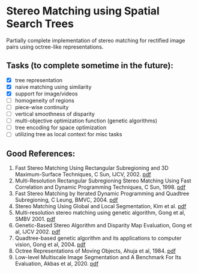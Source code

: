 # Stereo Matching using Spatial Search Trees

Partially complete implementation of stereo matching for rectified image pairs using octree-like representations.

## Tasks (to complete sometime in the future):
- [x] tree representation
- [x] naive matching using similarity 
- [x] support for image/videos
- [ ] homogeneity of regions
- [ ] piece-wise continuity
- [ ] vertical smoothness of disparity
- [ ] multi-objective optimization function (genetic algorithms)
- [ ] tree encoding for space optimization
- [ ] utilizing tree as local context for misc tasks

## Good References:
1. Fast Stereo Matching Using Rectangular Subregioning and 3D Maximum-Surface Techniques, C Sun, IJCV, 2002. [pdf](https://link.springer.com/article/10.1023/A:1014585622703)
2. Multi-Resolution Rectangular Subregioning Stereo Matching Using Fast Correlation and Dynamic Programming Techniques, C Sun, 1998. [pdf](https://citeseerx.ist.psu.edu/viewdoc/download?doi=10.1.1.31.8269&rep=rep1&type=pdf)
3. Fast Stereo Matching by Iterated Dynamic Programming and Quadtree Subregioning, C Leung, BMVC, 2004. [pdf](https://espace.library.uq.edu.au/data/UQ_9138/IDP_QSR_BMVC04.pdf?Expires=1598953420&Key-Pair-Id=APKAJKNBJ4MJBJNC6NLQ&Signature=JeGAbJ6e7mfWcOfFnabRCLV5luoYFepklIJjWD~o0ouKYlmr8mYInizL7l0sZEEMqC9uzRCT8XbMLROi4N3riHM7QMjaBLMTVepxLT~aSveDTusfn4CuekponYHOmWIZcFZFW0nOaV08edQQy9tGnmfjB~gJPIyraUGUKwDAPK-2eRD7nFSnPtPJ5P3QoVMVUWb6gSKYjeH96oXxkUPopTAjCS~RMX9PtR3omFILFwg2Q3t6sCZDaPZ7YpidUoMEaDkR6lQ9BYl297f5tVb4MaO3pSadKlo9zqMUl0C~QAsuUcu~2DO5UsHXCYFrXjLV1nGCqYz8lwdO2tgnuaIgHA__)
4. Stereo Matching Using Global and Local Segmentation, Kim et al. [pdf](https://pdfs.semanticscholar.org/6581/69070b304901a40613afb873068a79b97c05.pdf)
5. Multi-resolution stereo matching using genetic algorithm, Gong et al, SMBV 2001. [pdf](https://ieeexplore.ieee.org/document/988759)
6. Genetic-Based Stereo Algorithm and Disparity Map Evaluation, Gong et al, IJCV 2002. [pdf](https://link.springer.com/article/10.1023/A:1014529404956)
7. Quadtree-based genetic algorithm and its applications to computer vision, Gong et al, 2004. [pdf](https://www.sciencedirect.com/science/article/pii/S0031320304000597)
8. Octree Representations of Moving Objects, Ahuja et al, 1984. [pdf](https://www.sciencedirect.com/science/article/abs/pii/0734189X8490183X)
9. Low-level Multiscale Image Segmentation and A Benchmark For Its Evaluation, Akbas et al, 2020. [pdf](https://www.sciencedirect.com/science/article/pii/S1077314220300837)
